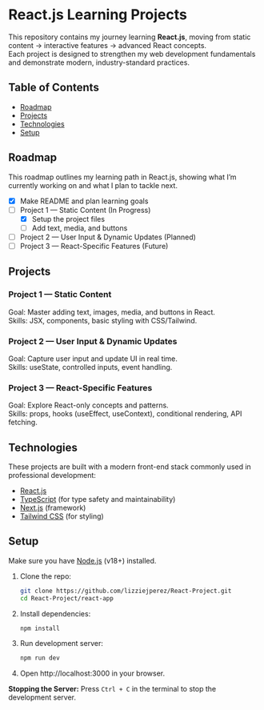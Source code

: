 # React.js Learning Projects
This repository contains my journey learning **React.js**, moving from static content → interactive features → advanced React concepts.  
Each project is designed to strengthen my web development fundamentals and demonstrate modern, industry-standard practices.

## Table of Contents
- [Roadmap](#roadmap)
- [Projects](#projects)
- [Technologies](#technologies)
- [Setup](#setup)

## Roadmap
This roadmap outlines my learning path in React.js, showing what I’m currently working on and what I plan to tackle next.
- [x] Make README and plan learning goals
- [ ] Project 1 — Static Content (In Progress)
  - [x] Setup the project files
  - [ ] Add text, media, and buttons
- [ ] Project 2 — User Input & Dynamic Updates (Planned)
- [ ] Project 3 — React-Specific Features (Future)

## Projects
### Project 1 — Static Content
Goal: Master adding text, images, media, and buttons in React.  
Skills: JSX, components, basic styling with CSS/Tailwind.

### Project 2 — User Input & Dynamic Updates
Goal: Capture user input and update UI in real time.  
Skills: useState, controlled inputs, event handling.  

### Project 3 — React-Specific Features
Goal: Explore React-only concepts and patterns.  
Skills: props, hooks (useEffect, useContext), conditional rendering, API fetching.

## Technologies
These projects are built with a modern front-end stack commonly used in professional development:
- [React.js](https://react.dev/)
- [TypeScript](https://www.typescriptlang.org/) (for type safety and maintainability)
- [Next.js](https://nextjs.org/) (framework)
- [Tailwind CSS](https://tailwindcss.com/) (for styling)

## Setup
Make sure you have [Node.js](https://nodejs.org/) (v18+) installed.
1. Clone the repo:
   ```bash
   git clone https://github.com/lizziejperez/React-Project.git
   cd React-Project/react-app
   ```
2. Install dependencies:
   ```bash
   npm install
   ```
3. Run development server:
   ```bash
   npm run dev
   ```
4. Open http://localhost:3000 in your browser.

**Stopping the Server:** Press `Ctrl + C` in the terminal to stop the development server.
